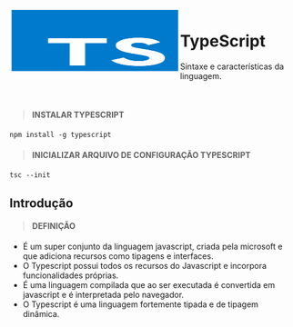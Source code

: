 <div style="display:inline_block">
    <img align="left" height="110" width="300" alt="TypeScript" src="https://raw.githubusercontent.com/devicons/devicon/master/icons/typescript/typescript-original.svg">
</div>

# TypeScript
Sintaxe e características da linguagem.

<br>

> #### INSTALAR TYPESCRIPT
~~~ 
npm install -g typescript
~~~  

> #### INICIALIZAR ARQUIVO DE CONFIGURAÇÃO TYPESCRIPT
~~~ 
tsc --init
~~~  

## Introdução

> #### DEFINIÇÃO
* É um super conjunto da linguagem javascript, criada pela microsoft e que adiciona recursos como tipagens e interfaces. 
* O Typescript possui todos os recursos do Javascript e incorpora funcionalidades próprias.
* É uma linguagem compilada que ao ser executada é convertida em javascript e é interpretada pelo navegador.
* O Typescript é uma linguagem fortemente tipada e de tipagem dinâmica.

